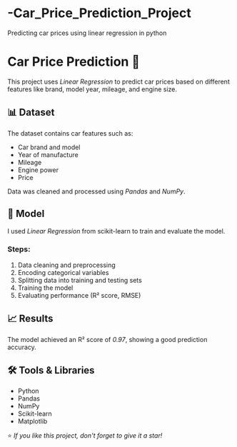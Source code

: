 # -Car_Price_Prediction_Project
Predicting car prices using linear regression in python 
# Car Price Prediction 🚗

This project uses *Linear Regression* to predict car prices based on different features like brand, model year, mileage, and engine size.

## 📊 Dataset
The dataset contains car features such as:
- Car brand and model  
- Year of manufacture  
- Mileage  
- Engine power  
- Price  

Data was cleaned and processed using *Pandas* and *NumPy*.

## 🧠 Model
I used *Linear Regression* from scikit-learn to train and evaluate the model.

### Steps:
1. Data cleaning and preprocessing  
2. Encoding categorical variables  
3. Splitting data into training and testing sets  
4. Training the model  
5. Evaluating performance (R² score, RMSE)

## 📈 Results
The model achieved an R² score of *0.97*, showing a good prediction accuracy.

## 🛠 Tools & Libraries
- Python  
- Pandas  
- NumPy  
- Scikit-learn  
- Matplotlib  


⭐ *If you like this project, don't forget to give it a star!*
